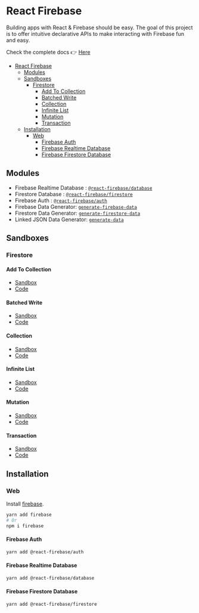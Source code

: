 # React Firebase

Building apps with React & Firebase should be easy. The goal of this project is to offer intuitive declarative APIs to make interacting with Firebase fun and easy.

Check the complete docs 👉 [Here](https://react-firebase.gitbook.io/rf)


- [React Firebase](#react-firebase)
  - [Modules](#modules)
  - [Sandboxes](#sandboxes)
    - [Firestore](#firestore)
      - [Add To Collection](#add-to-collection)
      - [Batched Write](#batched-write)
      - [Collection](#collection)
      - [Infinite List](#infinite-list)
      - [Mutation](#mutation)
      - [Transaction](#transaction)
  - [Installation](#installation)
    - [Web](#web)
      - [Firebase Auth](#firebase-auth)
      - [Firebase Realtime Database](#firebase-realtime-database)
      - [Firebase Firestore Database](#firebase-firestore-database)


## Modules

* Firebase Realtime Database : [`@react-firebase/database`](react-firebase-realtime-database/)
* Firestore Database : [`@react-firebase/firestore`](react-firestore-database/)
* Firebase Auth : [`@react-firebase/auth`](react-firebase-auth/)
* Firebase Data Generator: [`generate-firebase-data`](generate-firebase-data/)
* Firestore Data Generator: [`generate-firestore-data`](react-firestore-database/)
* Linked JSON Data Generator: [`generate-data`](generate-json-data/)

## Sandboxes 

### Firestore

#### Add To Collection

- [Sandbox](https://codesandbox.io/s/github/rakannimer/react-firebase/tree/master/modules/sandboxes/firestore-add-to-collection)
- [Code](https://www.github.com/rakannimer/react-firebase/tree/master/modules/sandboxes/firestore-add-to-collection)

#### Batched Write

- [Sandbox](https://codesandbox.io/s/github/rakannimer/react-firebase/tree/master/modules/sandboxes/firestore-batched-write)
- [Code](https://www.github.com/rakannimer/react-firebase/tree/master/modules/sandboxes/firestore-batched-write)

#### Collection

- [Sandbox](https://codesandbox.io/s/github/rakannimer/react-firebase/tree/master/modules/sandboxes/firestore-collection-example)
- [Code](https://www.github.com/rakannimer/react-firebase/tree/master/modules/sandboxes/firestore-collection-example)

#### Infinite List

- [Sandbox](https://codesandbox.io/s/github/rakannimer/react-firebase/tree/master/modules/sandboxes/firestore-infinite-list)
- [Code](https://www.github.com/rakannimer/react-firebase/tree/master/modules/sandboxes/firestore-infinite-list)


#### Mutation

- [Sandbox](https://codesandbox.io/s/github/rakannimer/react-firebase/tree/master/modules/sandboxes/firestore-mutation-example)
- [Code](https://www.github.com/rakannimer/react-firebase/tree/master/modules/sandboxes/firestore-mutation-example)



#### Transaction

- [Sandbox](https://codesandbox.io/s/github/rakannimer/react-firebase/tree/master/modules/sandboxes/firestore-transaction)
- [Code](https://www.github.com/rakannimer/react-firebase/tree/master/modules/sandboxes/firestore-transaction)




## Installation

### Web

Install [firebase](https://www.npmjs.com/package/firebase).

```bash
yarn add firebase
# Or 
npm i firebase
```

#### Firebase Auth

```bash
yarn add @react-firebase/auth
```

#### Firebase Realtime Database

```bash
yarn add @react-firebase/database
```

#### Firebase Firestore Database

```bash
yarn add @react-firebase/firestore
```

